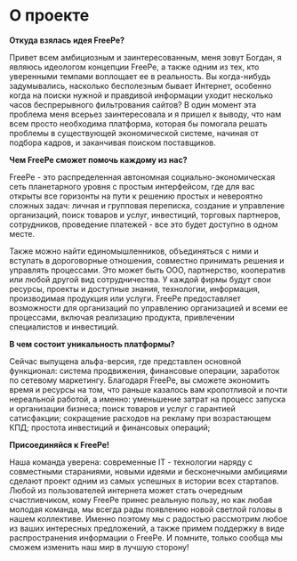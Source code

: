 # О проекте


**Откуда взялась идея FreePe?**

Привет всем амбициозным и заинтересованным, меня зовут Богдан, я являюсь идеологом концепции FreePe, а также одним из тех, кто уверенными темпами воплощает ее в реальность. Вы когда-нибудь задумывались, насколько бесполезным бывает Интернет, особенно когда на поиски нужной и правдивой информации уходит несколько часов беспрерывного фильтрования сайтов? В один момент эта проблема меня всерьез заинтересовала и я пришел к выводу, что нам всем просто необходима платформа, которая бы помогала решать проблемы в существующей экономической системе, начиная от подбора кадров, и заканчивая поиском поставщиков. 

**Чем FreePe сможет помочь каждому из нас?** 

FreePe - это распределенная автономная социально-экономическая сеть планетарного уровня с простым интерфейсом, где для вас открыты все горизонты на пути к решению простых и невероятно сложных задач: личная и групповая переписка, создание и управление организаций, поиск товаров и услуг, инвестиций, торговых партнеров, сотрудников, проведение платежей - все это будет доступно в одном месте. 

Также можно найти единомышленников, объединяться с ними и вступать в дороговорные отношения, совместно принимать решения и управлять процессами. Это может быть ООО, партнерство, кооператив или любой другой вид сотрудничества. У каждой фирмы будут свои ресурсы, проекты и доступные знания, технологии, информация, производимая продукция или услуги. FreePe предоставляет возможности для организаций по управлению организацией и всеми ее процессами, включая реализацию продукта, привлечении специалистов и инвестиций.

**В чем состоит уникальность платформы?**

Сейчас выпущена альфа-версия, где представлен основной функционал: система продвижения, финансовые операции, заработок по сетевому маркетингу. Благодаря FreePe, вы сможете экономить время и ресурсы на том, что раньше казалось вам кропотливой и почти нереальной работой, а именно: 
уменьшение затрат на процесс запуска и организации бизнеса;
поиск товаров и услуг с гарантией сатисфакции;
сокращение расходов на рекламу при возрастающем КПД;
простота инвестиций и финансовых операций;

**Присоединяйся к FreePe!**

Наша команда уверена: современные IT - технологии наряду с совместными стараниями, новыми идеями и бесконечными амбициями сделают проект одним из самых успешных в истории всех стартапов. Любой из пользователей интернета может стать очередным счастливчиком, кому FreePe принес реальную пользу, но как любая молодая команда, мы всегда рады появлению новой светлой головы в нашем коллективе. Именно поэтому мы с радостью рассмотрим любое из ваших интересных предложений, а также примем поддержку в виде распространения информации о FreePe. И помните, только сообща мы сможем изменить наш мир в лучшую сторону!


